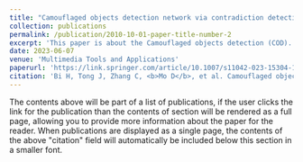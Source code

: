 ```yaml
---
title: "Camouflaged objects detection network via contradiction detection and feature aggregation"
collection: publications
permalink: /publication/2010-10-01-paper-title-number-2
excerpt: 'This paper is about the Camouflaged objects detection (COD).'
date: 2023-06-07
venue: 'Multimedia Tools and Applications'
paperurl: 'https://link.springer.com/article/10.1007/s11042-023-15304-1'
citation: 'Bi H, Tong J, Zhang C, <b>Mo D</b>, et al. Camouflaged objects detection network via contradiction detection and feature aggregation[J]. <i>Multimedia Tools and Applications</i>, 2024, 83(3): 9161-9179.'
---
```


The contents above will be part of a list of publications, if the user clicks the link for the publication than the contents of section will be rendered as a full page, allowing you to provide more information about the paper for the reader. When publications are displayed as a single page, the contents of the above "citation" field will automatically be included below this section in a smaller font.
